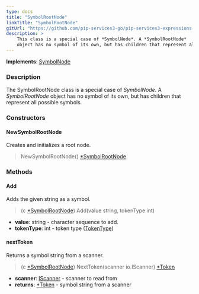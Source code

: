 ```yaml
---
type: docs
title: "SymbolRootNode"
linkTitle: "SymbolRootNode"
gitUrl: "https://github.com/pip-services3-go/pip-services3-expressions-go"
description: > 
    This class is a special case of *SymbolNode*. A *SymbolRootNode*
    object has no symbol of its own, but has children that represent all possible symbols.
---
```


**Implements**: [SymbolNode](../symbol_node)

### Description
The SymbolRootNode class is a special case of *SymbolNode*. A *SymbolRootNode* object has no symbol of its own, but has children that represent all possible symbols.

### Constructors

#### NewSymbolRootNode
Creates and initializes a root node.

> NewSymbolRootNode() [*SymbolRootNode]()


### Methods

#### Add
Adds the given string as a symbol.

> (c [*SymbolRootNode]()) Add(value string, tokenType int)

- **value**: string - character sequence to add.
- **tokenType**: int - token type ([TokenType](../../token_type))

#### nextToken
Returns a symbol string from a scanner.

> (c [*SymbolRootNode]()) NextToken(scanner io.IScanner) [*Token](../../token)

- **scanner**: [IScanner](../../../io/iscanner) - scanner to read from
- **returns**: [*Token](../../token) - symbol string from a scanner
